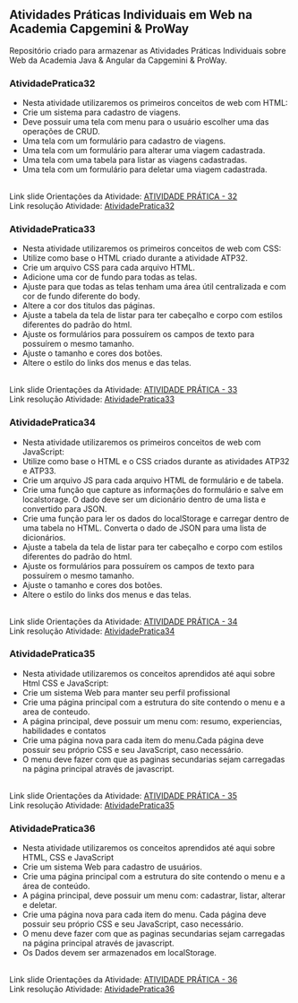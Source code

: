 # <h2>Atividades Práticas Individuais em Web na Academia Capgemini & ProWay</h2>
Repositório criado para armazenar as Atividades Práticas Individuais sobre Web da Academia Java &amp; Angular da Capgemini &amp; ProWay.

<h3>AtividadePratica32</h3>
<ul>
  <li>  Nesta atividade utilizaremos os primeiros conceitos de web com HTML:  </li>
  <li>  Crie um sistema para cadastro de viagens.</li>
  <li>  Deve possuir uma tela com menu para o usuário escolher uma das operações de CRUD.</li>
  <li>  Uma tela com um formulário para cadastro de viagens.</li>
  <li>  Uma tela com um formulário para alterar uma viagem cadastrada.</li>
  <li>  Uma tela com uma tabela para listar as viagens cadastradas.</li>
  <li>  Uma tela com um formulário para deletar uma viagem cadastrada.</li>
</ul>
<br />
Link slide Orientações da Atividade: <a href="https://docs.google.com/presentation/d/11NVK5NFqxRe8ZAbfhPCOiUwTC9yZQFIKQDPFd36g-IY/edit#slide=id.gecd232fb99_0_0">ATIVIDADE PRÁTICA - 32<a/>
<br />   
Link resolução Atividade: <a href="https://github.com/ReAraujo/AtividadesPraticas_Web_Individuais_AcademiaCapgeminiProWay/tree/main/AtividadePratica32">AtividadePratica32<a/>
<br />
  
<h3>AtividadePratica33</h3>
<ul>
  <li>  Nesta atividade utilizaremos os primeiros conceitos de web com CSS:  </li>
  <li>  Utilize como base o HTML criado durante a atividade ATP32.</li>
  <li>  Crie um arquivo CSS para cada arquivo HTML.</li>
  <li>  Adicione uma cor de fundo para todas as telas.</li>
  <li>  Ajuste para que todas as telas tenham uma área útil centralizada e com cor de fundo diferente do body.</li>
  <li>  Altere a cor dos titulos das páginas.</li>
  <li>  Ajuste a tabela da tela de listar para ter cabeçalho e corpo com estilos diferentes do padrão do html.</li>
  <li>  Ajuste os formulários para possuírem os campos de texto para possuírem o mesmo tamanho.</li>
  <li>  Ajuste o tamanho e cores dos botões.</li>
  <li>  Altere o estilo do links dos menus e das telas.</li>
</ul>
<br />
Link slide Orientações da Atividade: <a href="https://docs.google.com/presentation/d/1Zh4sdvhEErAg2Oz_wcuMOmP18qzYw8SY0l3zgssYMeQ/edit#slide=id.gecd232fb99_0_0">ATIVIDADE PRÁTICA - 33<a/>
<br />   
Link resolução Atividade: <a href="https://github.com/ReAraujo/AtividadesPraticas_Web_Individuais_AcademiaCapgeminiProWay/tree/main/AtividadePratica33">AtividadePratica33<a/>
<br />
  
<h3>AtividadePratica34</h3>
<ul>
  <li>  Nesta atividade utilizaremos os primeiros conceitos de web com JavaScript:</li>
  <li>  Utilize como base o HTML e o CSS criados durante as atividades ATP32 e ATP33.</li>
  <li>  Crie um arquivo JS para cada arquivo HTML de formulário e de tabela.</li>
  <li>  Crie uma função que capture as informações do formulário e salve em localstorage. O dado deve ser um dicionário dentro de uma lista e convertido para JSON.</li>
  <li>  Crie uma função para ler os dados do localStorage e carregar dentro de uma tabela no HTML. Converta o dado de JSON para uma lista de dicionários.</li>
  <li>  Ajuste a tabela da tela de listar para ter cabeçalho e corpo com estilos diferentes do padrão do html.</li>
  <li>  Ajuste os formulários para possuírem os campos de texto para possuírem o mesmo tamanho.</li>
  <li>  Ajuste o tamanho e cores dos botões.</li>
  <li>  Altere o estilo do links dos menus e das telas.</li>
</ul>
<br />
Link slide Orientações da Atividade: <a href="https://docs.google.com/presentation/d/1wMHzEROobVHKBTVVfy_FwQCTFCnyybXksC8UlsdJ-1E/edit#slide=id.gecd232fb99_0_0">ATIVIDADE PRÁTICA - 34<a/>
<br />   
Link resolução Atividade: <a href="">AtividadePratica34<a/>
<br />
  
<h3>AtividadePratica35</h3>
<ul>
  <li>  Nesta atividade utilizaremos os conceitos aprendidos até aqui sobre Html CSS e JavaScript:  </li>
  <li>  Crie um sistema Web para manter seu perfil profissional</li>
  <li>  Crie uma página principal com a estrutura do site contendo o menu e a area de conteudo.</li>
  <li>  A página principal, deve possuir um menu com: resumo, experiencias, habilidades e contatos</li>
  <li>  Crie uma página nova para cada item do menu.Cada página deve possuir seu próprio CSS e seu JavaScript, caso necessário.</li>
  <li>  O menu deve fazer com que as paginas secundarias sejam carregadas na página principal através de javascript.</li>
</ul>
<br />
Link slide Orientações da Atividade: <a href="https://docs.google.com/presentation/d/10L4lp5CVlUK3uiMrXWX2cueQJRH0VEnf9GBZIv9vjRI/edit#slide=id.gecd232fb99_0_0">ATIVIDADE PRÁTICA - 35<a/>
<br />   
Link resolução Atividade: <a href="">AtividadePratica35<a/>
<br />
  
<h3>AtividadePratica36</h3>
<ul>
  <li>  Nesta atividade utilizaremos os conceitos aprendidos até aqui sobre HTML, CSS e JavaScript</li>
  <li>  Crie um sistema Web para cadastro de usuários.</li>
  <li>  Crie uma página principal com a estrutura do site contendo o menu e a área de conteúdo.</li>
  <li>  A página principal, deve possuir um menu com: cadastrar, listar, alterar e deletar.</li>
  <li>  Crie uma página nova para cada item do menu. Cada página deve possuir seu próprio CSS e seu JavaScript, caso necessário.</li>
  <li>  O menu deve fazer com que as paginas secundarias sejam carregadas na página principal através de javascript.</li>
  <li>  Os Dados devem ser armazenados em localStorage.  </li>
</ul>
<br />
Link slide Orientações da Atividade: <a href="https://docs.google.com/presentation/d/1PVky56plmL5zUWP-yjF_OKXXGfdLCdFrxLdpoDM7fDc/edit#slide=id.gecd232fb99_0_0">ATIVIDADE PRÁTICA - 36<a/>
<br />   
Link resolução Atividade: <a href="">AtividadePratica36<a/>
<br />
  
